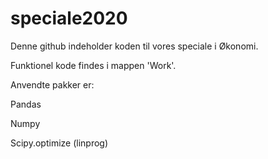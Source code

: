# speciale2020

Denne github indeholder koden til vores speciale i Økonomi.

Funktionel kode findes i mappen 'Work'. 

Anvendte pakker er:

Pandas

Numpy

Scipy.optimize (linprog)


